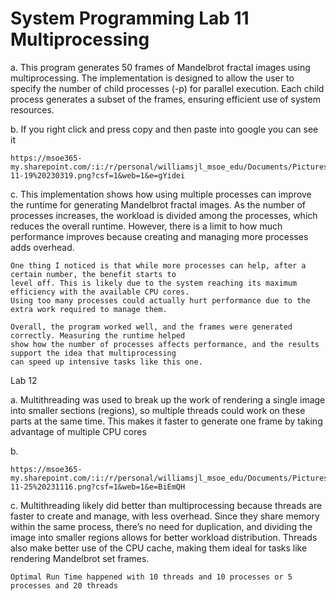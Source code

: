 # System Programming Lab 11 Multiprocessing

a.  This program generates 50 frames of Mandelbrot fractal images using multiprocessing. The implementation 
    is designed to allow the user to specify the number of child processes (-p) for parallel execution. Each 
    child process generates a subset of the frames, ensuring efficient use of system resources.


b.  If you right click and press copy and then paste into google you can see it

    https://msoe365-my.sharepoint.com/:i:/r/personal/williamsjl_msoe_edu/Documents/Pictures/Screenshots/Screenshot%202024-11-19%20230319.png?csf=1&web=1&e=gYidei

c.  This implementation shows how using multiple processes can improve the runtime for generating Mandelbrot 
    fractal images. As the number of processes increases, the workload is divided among the processes, which 
    reduces the overall runtime. However, there is a limit to how much performance improves because creating 
    and managing more processes adds overhead.

    One thing I noticed is that while more processes can help, after a certain number, the benefit starts to 
    level off. This is likely due to the system reaching its maximum efficiency with the available CPU cores. 
    Using too many processes could actually hurt performance due to the extra work required to manage them.

    Overall, the program worked well, and the frames were generated correctly. Measuring the runtime helped 
    show how the number of processes affects performance, and the results support the idea that multiprocessing 
    can speed up intensive tasks like this one.

Lab 12

a.  Multithreading was used to break up the work of rendering a single image into smaller sections (regions), so multiple 
    threads could work on these parts at the same time. This makes it faster to generate one frame by taking advantage 
    of multiple CPU cores

b. 

    https://msoe365-my.sharepoint.com/:i:/r/personal/williamsjl_msoe_edu/Documents/Pictures/Screenshots/Screenshot%202024-11-25%20231116.png?csf=1&web=1&e=BiEmQH

c.  Multithreading likely did better than multiprocessing because threads are faster to create and manage, with less overhead. 
    Since they share memory within the same process, there’s no need for duplication, and dividing the image into smaller regions 
    allows for better workload distribution. Threads also make better use of the CPU cache, making them ideal for tasks like rendering Mandelbrot set frames.
    
    Optimal Run Time happened with 10 threads and 10 processes or 5 processes and 20 threads
